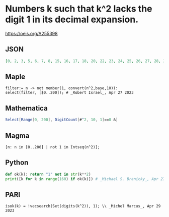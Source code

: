 # Numbers k such that k^2 lacks the digit 1 in its decimal expansion\.
https://oeis.org/A255398
## JSON
```JSON
[0, 2, 3, 5, 6, 7, 8, 15, 16, 17, 18, 20, 22, 23, 24, 25, 26, 27, 28, 30, 45, 47, 48, 50, 52, 53, 55, 57, 58, 60, 62, 63, 64, 65, 66, 67, 68, 70, 73, 74, 75, 76, 77, 78, 80, 82, 83, 84, 85, 86, 87, 88, 92, 93, 94, 95, 97, 98, 143, 144, 150, 153, 155, 156, 157, 158]
```
## Maple
```Maple
filter:= n -> not member(1, convert(n^2,base,10)):
select(filter, [$0..200]); # _Robert Israel_, Apr 27 2023
```
## Mathematica
```Mathematica
Select[Range[0, 200], DigitCount[#^2, 10, 1]==0 &]
```
## Magma
```Magma
[n: n in [0..200] | not 1 in Intseq(n^2)];
```
## Python
```Python
def ok(k): return "1" not in str(k**2)
print([k for k in range(160) if ok(k)]) # _Michael S. Branicky_, Apr 27 2023
```
## PARI
```PARI
isok(k) = !vecsearch(Set(digits(k^2)), 1); \\ _Michel Marcus_, Apr 29 2023
```
